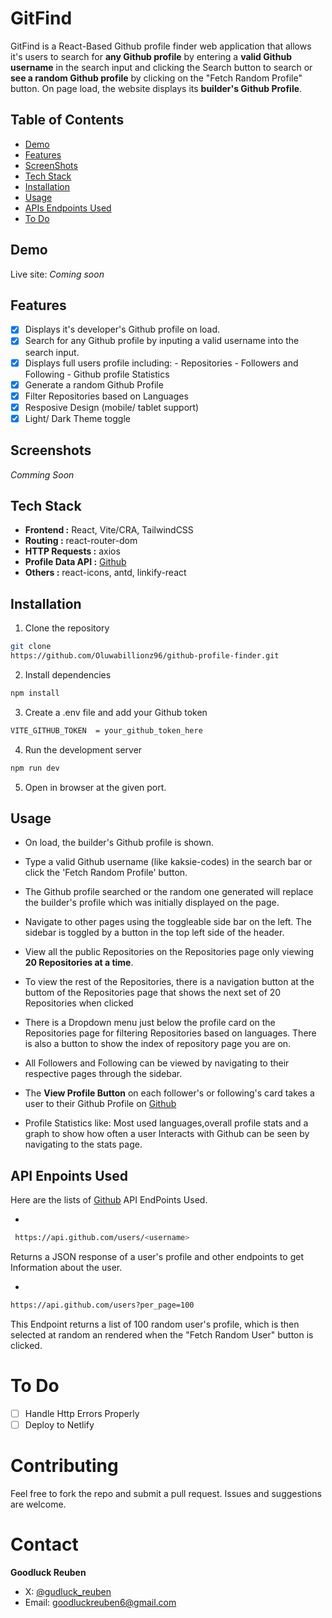 # GitFind

GitFind is a React-Based Github profile finder web application that allows it's users to search for **any Github profile** by entering a **valid Github username** in the search input and clicking the Search button to search or **see a random Github profile** by clicking on the "Fetch Random Profile" button. On page load, the website displays its **builder's Github Profile**.

## Table of Contents

- [Demo](#demo)
- [Features](#features)
- [ScreenShots](#screenshots)
- [Tech Stack](#tech-stack)
- [Installation](#installation)
- [Usage](#usage)
- [APIs Endpoints Used](#api-enpoints-used)
- [To Do](#to-do)

## Demo

Live site: _Coming soon_

## Features

- [x] Displays it's developer's Github profile on load.
- [x] Search for any Github profile by inputing a valid username into the search input.
- [x] Displays full users profile including: - Repositories - Followers and Following - Github profile Statistics
- [x] Generate a random Github Profile
- [x] Filter Repositories based on Languages
- [x] Resposive Design (mobile/ tablet support)
- [x] Light/ Dark Theme toggle

## Screenshots
_Comming Soon_

## Tech Stack

- **Frontend :** React, Vite/CRA, TailwindCSS
- **Routing :** react-router-dom
- **HTTP Requests :** axios
- **Profile Data API :** [Github](https://github.com/)
- **Others :** react-icons, antd, linkify-react

## Installation

1. Clone the repository

```bash
git clone
https://github.com/Oluwabillionz96/github-profile-finder.git
```

2. Install dependencies
```bash 
npm install
```

3. Create a .env file and add your Github token
```bash 
VITE_GITHUB_TOKEN  = your_github_token_here
```

4. Run the development server
``` bash 
npm run dev
```

5. Open in browser at the given port.

## Usage

- On load, the builder's Github profile is shown.
- Type a valid Github username  (like kaksie-codes) in the search bar or click the 'Fetch Random Profile' button.

- The Github profile searched or the random one generated will replace the builder's profile which was initially displayed on the page.

-  Navigate to other pages using the toggleable side bar on the left. The sidebar is toggled by a button in the top left side of the header.

-  View all the public Repositories on the Repositories page only viewing **20 Repositories at a time**.

-  To view the rest of the Repositories, there is a navigation button at the buttom of the Repositories page that shows the next set of 20 Repositories when clicked

- There is a Dropdown menu just below the profile card on the  Repositories page for filtering Repositories based on languages. There is also a button to show the index of repository page you are on.

- All Followers and Following can be viewed by navigating to their respective pages through the sidebar.

- The **View Profile Button** on each follower's or following's card takes a user to their Github Profile on [Github](https://github.com)

- Profile Statistics like: Most used languages,overall profile stats and a graph to show how often a user Interacts with Github can be seen by navigating to the stats page.

## API Enpoints Used

Here are the lists of [Github](https;//github.com) API EndPoints Used.

-
```bash
 https://api.github.com/users/<username>
 ```
Returns a JSON response of a user's profile and other endpoints to get Information about the user.

-
 ```bash
 https://api.github.com/users?per_page=100 
 ```
This Endpoint returns a list of 100 random user's profile, which is then selected at random an rendered when the "Fetch Random User" button is clicked.

# To Do

- [ ] Handle Http Errors Properly
- [ ] Deploy to Netlify

# Contributing

Feel free to fork the repo and submit a pull request. Issues and suggestions are welcome.

# Contact

**Goodluck Reuben**
- X: [@gudluck_reuben](#https://x.com/gudluck_reuben)
- Email: [goodluckreuben6@gmail.com](goodluckreuben96@gmail.com)




